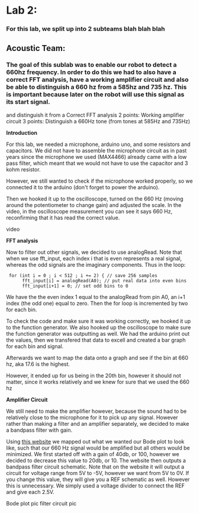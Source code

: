 
# Lab 2: 
### For this lab, we split up into 2 subteams blah blah blah




## Acoustic Team:

### The goal of this sublab was to enable our robot to detect a 660hz frequency. In order to do this we had to also have a correct FFT analysis, have a working amplifier circuit and also be able to distinguish a 660 hz from a 585hz and 735 hz. This is important because later on the robot will use this signal as its start signal.

and distinguish it from a Correct FFT analysis
2 points: Working amplifier circuit
3 points: Distinguish a 660Hz tone (from tones at 585Hz and 735Hz)

**Introduction**

For this lab, we needed a microphone, arduino uno, and some resistors and capacitors. We did not have to assemble the microphone circuit as in past years since the microphone we used (MAX4466) already came with a low pass filter, which meant that we would not have to use the capacitor and 3 kohm resistor. 

However, we still wanted to check if the microphone worked properly, so we connected it to the arduino (don't forget to power the arduino).

Then we hooked it up to the oscilloscope, turned on the 660 Hz (moving around the potentiometer to change gain) and adjusted the scale. In the video, in the oscilloscope measurement you can see it says 660 Hz, reconfirming that it has read the correct value.

video

**FFT analysis**

Now to filter out other signals, we decided to use analogRead. Note that when we use fft_input, each index i that is even represents a real signal, whereas the odd signals are the imaginary components. Thus in the loop:

```
 for (int i = 0 ; i < 512 ; i += 2) { // save 256 samples
      fft_input[i] = analogRead(A0); // put real data into even bins
      fft_input[i+1] = 0; // set odd bins to 0
```

We have the the even index 1 equal to the analogRead from pin A0, an i+1 index (the odd one) equal to zero.
Then the for loop is incremented by two for each bin.

To check the code and make sure it was working correctly, we hooked it up to the function generator. We also hooked up the oscilloscope to make sure the function generator was outputting as well. We had the arduino print out the values, then we transfered that data to excell and created a bar graph for each bin and signal.


Afterwards we want to map the data onto a graph and see if the bin at 660 hz, aka 17.6 is the highest. 

However, it ended up for us being in the 20th bin, however it should not matter, since it works relatively and we knew for sure that we used the 660 hz


**Amplifier Circuit**

We still need to make the amplifier however, because the sound had to be relatively close to the microphone for it to pick up any signal. However rather than making a filter and an amplifier separately, we decided to make a bandpass filter with gain.

Using [this website](analog.com/designtools/en/filterwizard/) we mapped out what we wanted our Bode plot to look like, such that our 660 Hz signal would be amplified but all others would be minimized. We first started off with a gain of 40db, or 100, however we decided to decrease this value to 20db, or 10. The website then outputs a bandpass filter circuit schematic.
Note that on the website it will output a circuit for voltage range from 5V to -5V, however we want from 5V to 0V. If you change this value, they will give you a REF schematic as well. However this is unnecessary. We simply used a voltage divider to connect the REF and give each 2.5V.

Bode plot pic
filter circuit pic






